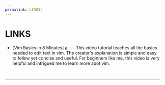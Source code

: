 ```yaml
---
permalink: LINKS/
---
```


# LINKS

* [Vim Basics in 8 Minutes] [a] ---
This video tutorial teaches all the basics needed to edit text in vim.
The creator's explanation is simple and easy to follow yet concise and useful.
For beginners like me, this video is very helpful and intrigued me to learn more abot vim. 

[a]: https://youtu.be/ggSyF1SVFr4?si=qqRY0Xd6p0usooD5
<br> 
<hr>
